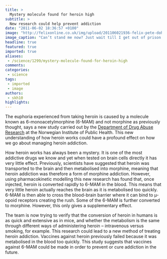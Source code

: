 ```yaml
---
title: >
  Mystery molecule found for heroin high
subtitle: >
  New research could help prevent addiction
date: "2011-06-02 18:36:57 +0100"
image: "http://felixonline.co.uk/img/upload/201106021936-felix-pete-doherty-cmyk.jpg"
image_caption: "Can’t stand me now? Just wait till I get out of prison "
headline: true
featured: true
imported: true
aliases:
 - /science/1299/mystery-molecule-found-for-heroin-high
comments:
categories:
 - science
tags:
 - imported
 - image
authors:
 - skh10
highlights:
---
```


The euphoria experienced from taking heroin is caused by a molecule known as 6-monoacetylmorphine (6-MAM) and not morphine as previously thought, says a new study carried out by the [Department of Drug Abuse Research](http://www.fhi.no/eway/default.aspx?pid=238&trg=MainArea_5811&MainArea_5811=5903:0:15,4153:1:0:0:::0:0) at the Norwegian Institute of Public Health. This new understanding of how heroin works could have a profound effect on how we go about managing heroin addiction.

How heroin works has always been a mystery. It is one of the most addictive drugs we know and yet when tested on brain cells directly it has very little effect. Previously, scientists have suggested that heroin was transported to the brain and then metabolised into morphine, meaning that heroin addiction was therefore a form of morphine addiction. However, using pharmacokinetic modelling this new research has found that, once injected, heroin is converted rapidly to 6-MAM in the blood. This means that very little heroin actually reaches the brain as it is metabolised too quickly. 6-MAM is then able to cross the blood-brain barrier where it can bind to µ-opoid receptors creating the rush. Some of the 6-MAM is further converted to morphine. However, this only gives a supplementary effect.

The team is now trying to verify that the conversion of heroin in humans is as quick and extensive as in mice, and whether the metabolism is the same through different ways of administering heroin – intravenous versus smoking, for example. This research could lead to a new method of treating heroin addiction. Vaccines against heroin previously failed because it was metabolised in the blood too quickly. This study suggests that vaccines against 6-MAM could be made in order to prevent or cure addiction in the future.
